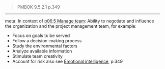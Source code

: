 >PMBOK 9.5.2.1 p.349

---
meta:
In context of [p09.5 Manage team](../Processes/p09.5%20Manage%20team.md): Ability to negotiate and influence the organization and the project management team, for example:
* Focus on goals to be served
* Follow a decision-making process
* Study the environmental factors
* Analyze available information
* Stimulate team creativity
* Account for risk
also see [Emotional intelligence](../0meta_lost_and_found/Procurement%20documentation.md), p.349

